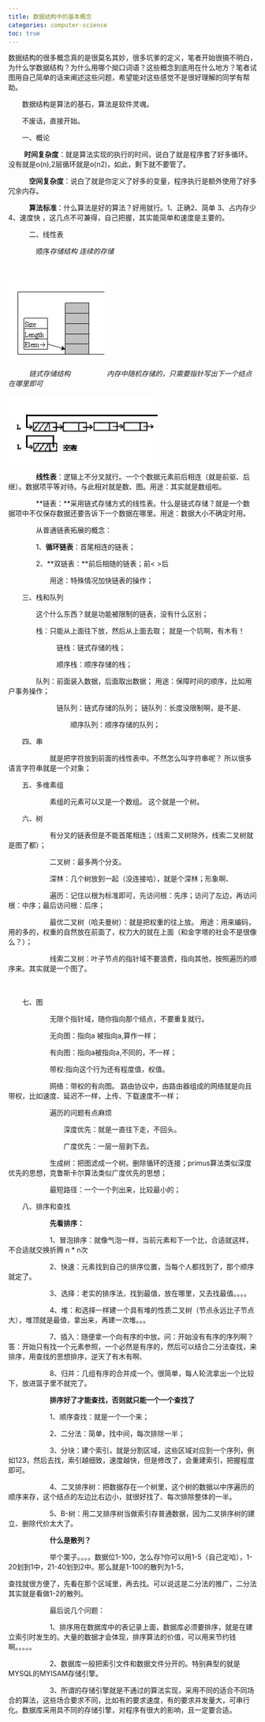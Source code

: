 ```yaml
---
title: 数据结构中的基本概念
categories: computer-science
toc: true
---
```


数据结构的很多概念真的是很莫名其妙，很多坑爹的定义，笔者开始很搞不明白，为什么学数据结构？为什么用哪个拗口词语？这些概念到底用在什么地方？笔者试图用自己简单的话来阐述这些问题，希望能对这些感觉不是很好理解的同学有帮助。

　　数据结构是算法的基石，算法是软件灵魂。

　　不废话，直接开始。

　　一、概论

　　  **时间复杂度**：就是算法实现的执行的时间，说白了就是程序套了好多循环。没有就是o(n),2层循环就是o(n2)，如此，剩下就不要管了。

　　　**空间复杂度**：说白了就是你定义了好多的变量，程序执行是额外使用了好多冗余内存。

　　　**算法标准**：什么算法是好的算法？好用就行。1、正确2、简单 3、占内存少 4、速度快 ，这几点不可兼得，自己把握，其实能简单和速度是主要的。

　　　二、线性表

　　　　顺序*存储结构    连续的存储*

　　　　

![img](basic-data-structure/2012101617494371.jpg)

 　　　*链式存储结构　　　　　 内存中随机存储的，只需要指针写出下一个结点在哪里即可*

![img](basic-data-structure/2012101617503529.jpg)

 

　　　　**线性表**：逻辑上不分叉就行。一个个数据元素前后相连（就是前驱、后继）。数据项平等对待。与此相对就是数、图。用途：其实就是数组啦。

　　　　**链表：**采用链式存储方式的线性表。什么是链式存储？就是一个数据项中不仅保存数据还要告诉下一个数据在哪里。用途：数据大小不确定时用。

　　　　从普通链表拓展的概念：

　　　　1、**循环链表**：首尾相连的链表；

　　　　2、**双链表：**前后相随的链表；前<  >后

　　　　　　用途：特殊情况加快链表的操作；

　　三、栈和队列

　　　　这个什么东西？就是功能被限制的链表，没有什么区别；

　　　　栈：只能从上面往下放，然后从上面去取；  就是一个坑啊，有木有！

　　　　　　　链栈：链式存储的栈；

　　　　　　　顺序栈：顺序存储的栈；

　　　　队列：前面装入数据，后面取出数据； 用途：保障时间的顺序，比如用户事务操作；

　　　　　　　链队列：链式存储的队列；  链队列：长度没限制啊，是不是、

　　　　　　　　　顺序队列：顺序存储的队列； 

　　四、串

　　　　　　就是把字符放到前面的线性表中。不然怎么叫字符串呢？ 所以很多语言字符串就是一个对象；

　　五、多维素组

　　　　　　素组的元素可以又是一个数组。 这个就是一个树。

　　六、树

　　　　　　有分叉的链表但是不能首尾相连；（线索二叉树除外，线索二叉树就是图了都）；

　　　　　　二叉树：最多两个分支。

　　　　　　深林：几个树放到一起（没连接哈），就是个深林；形象啊、

　　　　　　遍历：记住以根为标准即可，先访问根：先序；访问了左边，再访问根：中序；最后访问根：后序；

　　　　　　最优二叉树（哈夫曼树）：就是把权重的往上放。  用途：用来编码，用的多的，权重的自然放在前面了，权力大的就在上面（和金字塔的社会不是很像么？）；

　　　　　　线索二叉树：叶子节点的指针域不要浪费，指向其他，按照遍历的顺序来。其实就是一个图了。

　　　

　　七、图

　　　　　　无限个指针域，随你指向那个结点，不要重复就行。

　　　　　　无向图：指向a 被指向a,算作一样；

　　　　　　有向图：指向a被指向a,不同的，不一样；

　　　　　　带权:指向这个行为还有程度值，权值。

　　　　　　网络：带权的有向图。 路由协议中，由路由器组成的网络就是向且带权，比如速度、延迟不一样，上传、下载速度不一样；

　　　　　　遍历的问题有点麻烦

　　　　　　　　深度优先：就是一直往下走，不回头。

　　　　　　　　广度优先：一层一层剥下去。

　　　　　　生成树：把图滤成一个树。删除循环的连接；primus算法类似深度优先的思想，克鲁斯卡尔算法类似广度优先的思想；

　　　　　　最短路径：一个一个列出来，比较最小的；

　　八、排序和查找

　　　　　　**先看排序：**

　　　　　　1、冒泡排序：就像气泡一样，当前元素和下一个比，合适就这样，不合适就交换折腾 n * n次

　　　　　　2、快速：元素找到自己的排序位置，当每个人都找到了，那个顺序就定了。

　　　　　　3、选择：老实的排序法，找到最值，放在哪里，又去找最值。。。。

　　　　　　4、堆：和选择一样建一个具有堆的性质二叉树（节点永远比子节点大），堆顶就是最值，拿出来，再建一次堆。。。

　　　　　　7、插入：随便拿一个向有序的中放。问：开始没有有序的序列啊？答：开始只有找一个元素参照，一个必然是有序的，然后可以结合二分法查找，来排序，用查找的思想排序，逆天了有木有啊、

　　　　　　8、归并：几组有序的合并成一个。很简单，每人轮流拿出一个比较下，放进篮子里不就完了。

　　　　　　**排序好了才能查找，否则就只能一个一个查找了**

　　　　　　1、顺序查找：就是一个一个来；

　　　　　　2、二分法：简单，找中间，每次排除一半；

　　　　　　3、分块：建个索引，就是分割区域，这些区域对应到一个序列，例如123，然后去找，索引越细致，速度越快，但是修改了，会重建索引，把握程度即可。

　　　　　　4、二叉排序树：把数据存在一个树里，这个树的数据以中序遍历的顺序来存，这个结点的左边比右边小，就很好找了、每次排除整体的一半。

　　　　　　5、B-树：用二叉排序树当做索引存普通数据，因为二叉排序树的建立、删除代价太大了。

　　　　　　**什么是散列？**

　　　　　　举个栗子。。。。数据位1-100，怎么存?你可以用1-5（自己定哈），1-20划到1中，21-40划到2中。那么就是1-100的散列为1-5，

查找就很方便了，先看在那个区域里，再去找。可以说这是二分法的推广，二分法其实就是看做1-2的散列。

 

　　　　　　最后说几个问题：

　　　　　　1、排序用在数据库中的表记录上面，数据库必须要排序，就是在建立索引时发生的。大量的数据才会体现，排序算法的价值，可以用来节约钱啊。。。。。

　　　　　　2、数据库一般把索引文件和数据文件分开的。特别典型的就是MYSQL的MYISAM存储引擎。

　　　　　　3、所谓的存储引擎就是不通过的算法实现，采用不同的适合不同场合的算法，这些场合要求不同，比如有的要求速度，有的要求并发量大，可串行化。数据库采用具不同的存储引擎，对程序有很大的影响，且一定要合适。